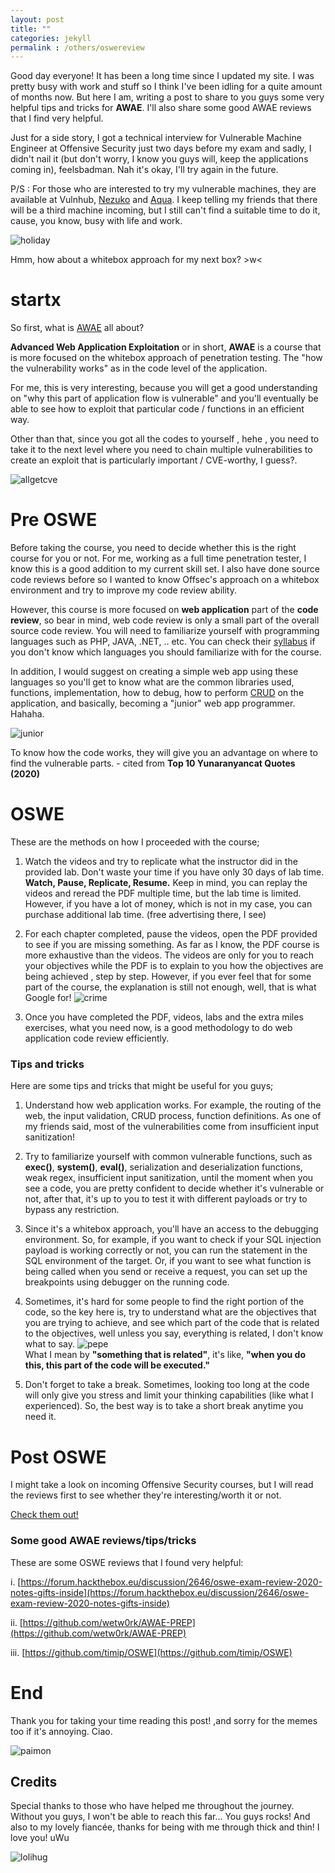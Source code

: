 ```yaml
---
layout: post
title: ""
categories: jekyll
permalink : /others/oswereview
---
```


Good day everyone! It has been a long time since I updated my site. I was pretty busy with work and stuff so I think I've been idling for a quite amount of months now. But here I am, writing a post to share to you guys some very helpful tips and tricks for **AWAE**. I'll also share some good AWAE reviews that I find very helpful.

Just for a side story, I got a technical interview for Vulnerable Machine Engineer at Offensive Security just two days before my exam and sadly, I didn't nail it (but don't worry, I know you guys will, keep the applications coming in), feelsbadman. Nah it's okay, I'll try again in the future.

P/S : For those who are interested to try my vulnerable machines, they are available at Vulnhub, [Nezuko](https://www.vulnhub.com/entry/nezuko-1,352/) and [Aqua](https://www.vulnhub.com/entry/aqua-1,419/). I keep telling my friends that there will be a third machine incoming, but I still can't find a suitable time to do it, cause, you know, busy with life and work.

![holiday](/musubi/assets/oswe/holidays.jpeg)

Hmm, how about a whitebox approach for my next box? >w<

# startx

So first, what is [AWAE](https://www.offensive-security.com/awae-oswe/) all about?

**Advanced Web Application Exploitation** or in short, **AWAE** is a course that is more focused on the whitebox approach of penetration testing. The "how the vulnerability works"  as in the code level of the application.

For me, this is very interesting, because you will get a good understanding on "why this part of application flow is vulnerable" and you'll eventually be able to see how to exploit that particular code / functions in an efficient way.

Other than that, since you got all the codes to yourself , hehe , you need to take it to the next level where you need to chain multiple vulnerabilities to create an exploit that is particularly important / CVE-worthy, I guess?.

![allgetcve](/musubi/assets/oswe/allgetcve.jpg)

# Pre OSWE

Before taking the course, you need to decide whether this is the right course for you or not. For me, working as a full time penetration tester, I know this is a good addition to my current skill set. I also have done source code reviews before so I wanted to know Offsec's approach on a whitebox environment and try to improve my code review ability.

However, this course is more focused on **web application** part of the **code review**, so bear in mind, web code review is only a small part of the overall source code review. You will need to familiarize yourself with programming languages such as PHP, JAVA, .NET, .. etc. You can check their [syllabus](https://www.offensive-security.com/documentation/awae-syllabus.pdf) if you don't know which languages you should familiarize with for the course.

In addition, I would suggest on creating a simple web app using these languages so you'll get to know what are the common libraries used, functions, implementation, how to debug, how to perform [CRUD](https://en.wikipedia.org/wiki/Create,_read,_update_and_delete) on the application, and basically, becoming a "junior" web app programmer. Hahaha.

![junior](/musubi/assets/oswe/junior.jpg)

To know how the code works, they will give you an advantage on where to find the vulnerable parts. - cited from **Top 10 Yunaranyancat Quotes (2020)**

# OSWE

These are the methods on how I proceeded with the course;
1. Watch the videos and try to replicate what the instructor did in the provided lab. Don't waste your time if you have only 30 days of lab time.
**Watch, Pause, Replicate, Resume.**
Keep in mind, you can replay the videos and reread the PDF multiple time, but the lab time is limited. However, if you have a lot of money, which is not in my case, you can purchase additional lab time. (free advertising there, I see)

2. For each chapter completed, pause the videos, open the PDF provided to see if you are missing something. As far as I know, the PDF course is more exhaustive than the videos. The videos are only for you to reach your objectives while the PDF is to explain to you how the objectives are being achieved , step by step. However, if you ever feel that for some part of the course, the explanation is still not enough, well, that is what Google for!
![crime](/musubi/assets/oswe/crime.jpg)

3. Once you have completed the PDF, videos, labs and the extra miles exercises, what you need now, is a good methodology to do web application code review efficiently.

### Tips and tricks

Here are some tips and tricks that might be useful for you guys;

1. Understand how web application works. For example, the routing of the web, the input validation, CRUD process, function definitions. As one of my friends said, most of the vulnerabilities come from insufficient input sanitization!
2. Try to familiarize yourself with common vulnerable functions, such as **exec()**, **system()**, **eval()**, serialization and deserialization functions, weak regex, insufficient input sanitization, until the moment when you see a code, you are pretty confident to decide whether it's vulnerable or not, after that, it's up to you to test it with different payloads or try to bypass any restriction.
3. Since it's a whitebox approach, you'll have an access to the debugging environment. So, for example, if you want to check if your SQL injection payload is working correctly or not, you can run the statement in the SQL environment of the target. Or, if you want to see what function is being called when you send or receive a request, you can set up the breakpoints using debugger on the running code.
4. Sometimes, it's hard for some people to find the right portion of the code, so the key here is, try to understand what are the objectives that you are trying to achieve, and see which part of the code that is related to the objectives, well unless you say, everything is related, I don't know what to say.
![pepe](/musubi/assets/oswe/pepe.png) <br>
What I mean by **"something that is related"**, it's like, **"when you do this, this part of the code will be executed."**

5. Don't forget to take a break. Sometimes, looking too long at the code will only give you stress and limit your thinking capabilities (like what I experienced). So, the best way is to take a short break anytime you need it.

# Post OSWE

I might take a look on incoming Offensive Security courses, but I will read the reviews first to see whether they're interesting/worth it or not.

[Check them out!](https://www.offensive-security.com/offsec/retiring-ctp-intro-new-courses/)


### Some good AWAE reviews/tips/tricks

These are some OSWE reviews that I found very helpful:

i. [https://forum.hackthebox.eu/discussion/2646/oswe-exam-review-2020-notes-gifts-inside](https://forum.hackthebox.eu/discussion/2646/oswe-exam-review-2020-notes-gifts-inside)

ii. [https://github.com/wetw0rk/AWAE-PREP](https://github.com/wetw0rk/AWAE-PREP)

iii. [https://github.com/timip/OSWE](https://github.com/timip/OSWE)

# End

Thank you for taking your time reading this post! ,and sorry for the memes too if it's annoying. Ciao.

![paimon](/musubi/assets/oswe/paimon.gif)

## Credits

Special thanks to those who have helped me throughout the journey. Without you guys, I won't be able to reach this far... You guys rocks! And also to my lovely fiancée, thanks for being with me through thick and thin! I love you! uWu

![lolihug](/musubi/assets/oswe/lolihug.gif)
